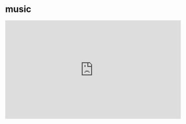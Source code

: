 # music

<iframe width="560" height="315" src="https://www.youtube.com/embed/cbWZKOf2vrw?list=PLP4iMdsQCpUpiJ7Crfw_Qd_Ur42L9wBpy&autoplay=1 " frameborder="0" allowfullscreen></iframe>
